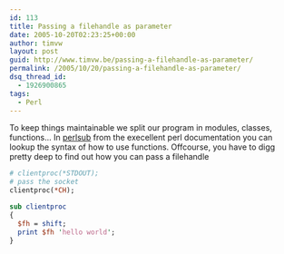 ```yaml
---
id: 113
title: Passing a filehandle as parameter
date: 2005-10-20T02:23:25+00:00
author: timvw
layout: post
guid: http://www.timvw.be/passing-a-filehandle-as-parameter/
permalink: /2005/10/20/passing-a-filehandle-as-parameter/
dsq_thread_id:
  - 1926900865
tags:
  - Perl
---
```

To keep things maintainable we split our program in modules, classes, functions... In [perlsub](http://perldoc.perl.org/perlsub.html) from the execellent perl documentation you can lookup the syntax of how to use functions. Offcourse, you have to digg pretty deep to find out how you can pass a filehandle

```perl
# clientproc(*STDOUT);
# pass the socket
clientproc(*CH);

sub clientproc  
{
  $fh = shift;  
  print $fh 'hello world';
}
```
